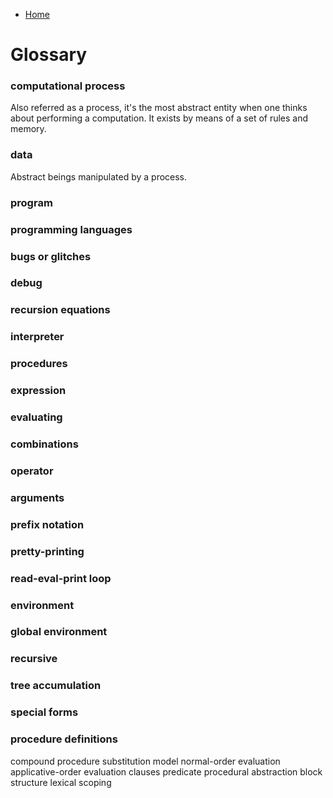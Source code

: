 * [Home](../..)

# Glossary

### computational process
Also referred as a process, it's the most abstract entity when one thinks about 
performing a computation. It exists by means of a set of rules and memory.
### data
Abstract beings manipulated by a process.
### program
### programming languages
### bugs or glitches
### debug
### recursion equations
### interpreter
### procedures
### expression
### evaluating
### combinations
### operator
### arguments
### prefix notation
### pretty-printing
### read-eval-print loop
### environment
### global environment
### recursive
### tree accumulation
### special forms
### procedure definitions
compound procedure
substitution model
normal-order evaluation
applicative-order evaluation
clauses
predicate
procedural abstraction
block structure
lexical scoping